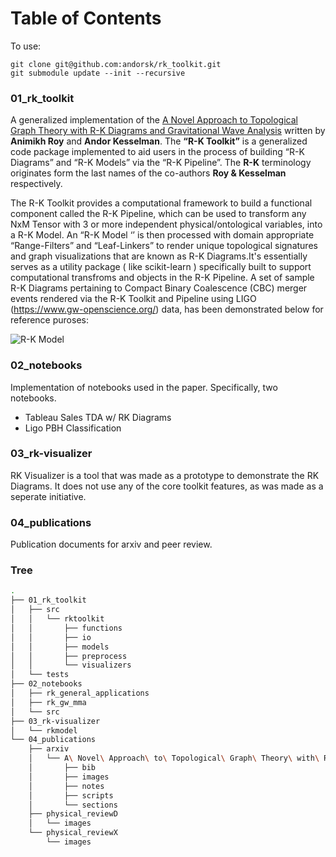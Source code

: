 # Table of Contents

To use:

```
git clone git@github.com:andorsk/rk_toolkit.git
git submodule update --init --recursive
```
### 01_rk_toolkit

A generalized implementation of the  [A Novel Approach to Topological Graph Theory with R-K Diagrams and Gravitational Wave Analysis](https://arxiv.org/abs/2201.06923) written by **Animikh Roy** and **Andor Kesselman**. The **“R-K Toolkit”** is a generalized code package implemented to aid users in the process of building “R-K Diagrams” and “R-K Models” via the “R-K Pipeline”. The **R-K** terminology originates form the last names of the co-authors **Roy & Kesselman** respectively.

The R-K Toolkit provides a computational framework to build a functional component called the R-K Pipeline, which can be used to transform any NxM Tensor with 3 or more independent physical/ontological variables, into a R-K Model. An “R-K Model ‘’ is then processed with domain appropriate “Range-Filters” and “Leaf-Linkers” to render unique topological signatures and graph visualizations that are known as R-K Diagrams.It's essentially serves as a utility package ( like scikit-learn ) specifically built to support computational transfroms and objects in
the R-K Pipeline. A set of sample R-K Diagrams pertaining to Compact Binary Coalescence (CBC) merger events rendered via the R-K Toolkit and Pipeline using LIGO (https://www.gw-openscience.org/) data, has been demonstrated below for reference puroses:

![R-K Model](https://user-images.githubusercontent.com/55942592/193401780-87de09e8-d182-4bf9-8604-c1a5938738df.gif)


### 02_notebooks

Implementation of notebooks used in the paper. Specifically, two notebooks.

* Tableau Sales TDA w/ RK Diagrams
* Ligo PBH Classification 

### 03_rk-visualizer

RK Visualizer is a tool that was made as a prototype to demonstrate the RK
Diagrams. It does not use any of the core toolkit features, as was made as a
seperate initiative.


### 04_publications 

Publication documents for arxiv and peer review.

### Tree
``` sh
.
├── 01_rk_toolkit
│   ├── src
│   │   └── rktoolkit
│   │       ├── functions
│   │       ├── io
│   │       ├── models
│   │       ├── preprocess
│   │       └── visualizers
│   └── tests
├── 02_notebooks
│   ├── rk_general_applications
│   ├── rk_gw_mma
│   └── src
├── 03_rk-visualizer
│   └── rkmodel
└── 04_publications
    ├── arxiv
    │   └── A\ Novel\ Approach\ to\ Topological\ Graph\ Theory\ with\ R-K\ Topohedrons
    │       ├── bib
    │       ├── images
    │       ├── notes
    │       ├── scripts
    │       └── sections
    ├── physical_reviewD
    │   └── images
    └── physical_reviewX
        └── images

```

